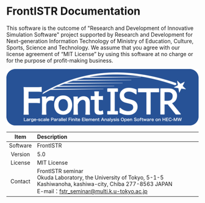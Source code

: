 # FrontISTR Documentation

This software is the outcome of "Research and Development of Innovative Simulation Software" project supported by Research and Development for Next-generation Information Technology of Ministry of Education, Culture, Sports, Science and Technology.  We assume that you agree with our license agreement of “MIT License” by using this software at no charge or for the purpose of profit-making business.

![logo](./FrontISTR_logo.png)

| Item | Description |
|:---------:|:---------|
| Software | FrontISTR |
| Version | 5.0 |
| License | MIT License |
| Contact | FrontISTR seminar<br> Okuda Laboratory, the University of Tokyo, 5-1-5 Kashiwanoha, kashiwa-city, Chiba 277-8563 JAPAN<br> E-mail：fstr_seminar@multi.k.u-tokyo.ac.jp |
